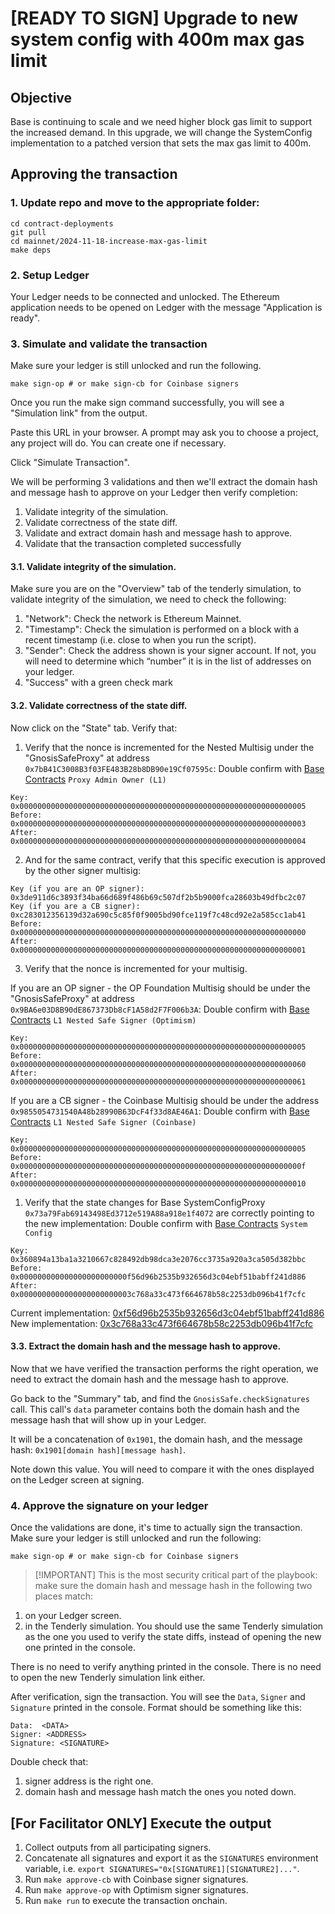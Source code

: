 # [READY TO SIGN] Upgrade to new system config with 400m max gas limit

## Objective

Base is continuing to scale and we need higher block gas limit to support the increased demand. In this upgrade, we will change the SystemConfig implementation to a patched version
that sets the max gas limit to 400m.

## Approving the transaction

### 1. Update repo and move to the appropriate folder:

```
cd contract-deployments
git pull
cd mainnet/2024-11-18-increase-max-gas-limit
make deps
```

### 2. Setup Ledger

Your Ledger needs to be connected and unlocked. The Ethereum
application needs to be opened on Ledger with the message "Application
is ready".

### 3. Simulate and validate the transaction

Make sure your ledger is still unlocked and run the following.

``` shell
make sign-op # or make sign-cb for Coinbase signers
```

Once you run the make sign command successfully, you will see a "Simulation link" from the output.

Paste this URL in your browser. A prompt may ask you to choose a
project, any project will do. You can create one if necessary.

Click "Simulate Transaction".

We will be performing 3 validations and then we'll extract the domain hash and
message hash to approve on your Ledger then verify completion:

1. Validate integrity of the simulation.
2. Validate correctness of the state diff.
3. Validate and extract domain hash and message hash to approve.
4. Validate that the transaction completed successfully

#### 3.1. Validate integrity of the simulation.

Make sure you are on the "Overview" tab of the tenderly simulation, to
validate integrity of the simulation, we need to check the following:

1. "Network": Check the network is Ethereum Mainnet.
2. "Timestamp": Check the simulation is performed on a block with a
   recent timestamp (i.e. close to when you run the script).
3. "Sender": Check the address shown is your signer account. If not,
   you will need to determine which “number” it is in the list of
   addresses on your ledger.
4. "Success" with a green check mark 

#### 3.2. Validate correctness of the state diff.

Now click on the "State" tab. Verify that:

1. Verify that the nonce is incremented for the Nested Multisig under the "GnosisSafeProxy" at address `0x7bB41C3008B3f03FE483B28b8DB90e19Cf07595c`: Double confirm with [Base Contracts](https://docs.base.org/docs/base-contracts/#base-mainnet-1) `Proxy Admin Owner (L1)`

```
Key: 0x0000000000000000000000000000000000000000000000000000000000000005
Before: 0x0000000000000000000000000000000000000000000000000000000000000003
After: 0x0000000000000000000000000000000000000000000000000000000000000004
```

2. And for the same contract, verify that this specific execution is approved by the other signer multisig:

```
Key (if you are an OP signer): 0x3de911d6c3893f34ba66d689f486b69c507df2b5b9000fca28603b49dfbc2c07
Key (if you are a CB signer): 0xc283012356139d32a690c5c85f0f9005bd90fce119f7c48cd92e2a585cc1ab41
Before: 0x0000000000000000000000000000000000000000000000000000000000000000
After: 0x0000000000000000000000000000000000000000000000000000000000000001
```

3. Verify that the nonce is incremented for your multisig.

If you are an OP signer - the OP Foundation Multisig should be under the "GnosisSafeProxy" at address `0x9BA6e03D8B90dE867373Db8cF1A58d2F7F006b3A`: Double confirm with [Base Contracts](https://docs.base.org/docs/base-contracts/#base-mainnet-1) `L1 Nested Safe Signer (Optimism)`

```
Key: 0x0000000000000000000000000000000000000000000000000000000000000005
Before: 0x0000000000000000000000000000000000000000000000000000000000000060
After: 0x0000000000000000000000000000000000000000000000000000000000000061
```

If you are a CB signer - the Coinbase Multisig should be under the address `0x9855054731540A48b28990B63DcF4f33d8AE46A1`: Double confirm with [Base Contracts](https://docs.base.org/docs/base-contracts/#base-mainnet-1) `L1 Nested Safe Signer (Coinbase)`

```
Key: 0x0000000000000000000000000000000000000000000000000000000000000005
Before: 0x000000000000000000000000000000000000000000000000000000000000000f
After: 0x0000000000000000000000000000000000000000000000000000000000000010
```

1. Verify that the state changes for Base SystemConfigProxy `0x73a79Fab69143498Ed3712e519A88a918e1f4072` are correctly pointing to the new implementation: Double confirm with [Base Contracts](https://docs.base.org/docs/base-contracts/#ethereum-mainnet) `System Config`

```
Key: 0x360894a13ba1a3210667c828492db98dca3e2076cc3735a920a3ca505d382bbc
Before: 0x000000000000000000000000f56d96b2535b932656d3c04ebf51babff241d886
After: 0x0000000000000000000000003c768a33c473f664678b58c2253db096b41f7cfc
```

Current implementation: [0xf56d96b2535b932656d3c04ebf51babff241d886](https://etherscan.io/address/0xf56d96b2535b932656d3c04ebf51babff241d886#code)
New implementation: [0x3c768a33c473f664678b58c2253db096b41f7cfc](https://etherscan.io/address/0x3c768a33c473f664678b58c2253db096b41f7cfc#code)


#### 3.3. Extract the domain hash and the message hash to approve.

Now that we have verified the transaction performs the right
operation, we need to extract the domain hash and the message hash to
approve.

Go back to the "Summary" tab, and find the
`GnosisSafe.checkSignatures` call. This call's `data` parameter
contains both the domain hash and the message hash that will show up
in your Ledger.

It will be a concatenation of `0x1901`, the domain hash, and the
message hash: `0x1901[domain hash][message hash]`.

Note down this value. You will need to compare it with the ones
displayed on the Ledger screen at signing.

### 4. Approve the signature on your ledger

Once the validations are done, it's time to actually sign the
transaction. Make sure your ledger is still unlocked and run the
following:

``` shell
make sign-op # or make sign-cb for Coinbase signers
```

> [!IMPORTANT] This is the most security critical part of the
> playbook: make sure the domain hash and message hash in the
> following two places match:

1. on your Ledger screen.
2. in the Tenderly simulation. You should use the same Tenderly
   simulation as the one you used to verify the state diffs, instead
   of opening the new one printed in the console.

There is no need to verify anything printed in the console. There is
no need to open the new Tenderly simulation link either.

After verification, sign the transaction. You will see the `Data`,
`Signer` and `Signature` printed in the console. Format should be
something like this:

```
Data:  <DATA>
Signer: <ADDRESS>
Signature: <SIGNATURE>
```

Double check that:
1. signer address is the right one.
2. domain hash and message hash match the ones you noted down.

## [For Facilitator ONLY] Execute the output

1. Collect outputs from all participating signers.
2. Concatenate all signatures and export it as the `SIGNATURES`
   environment variable, i.e. `export
   SIGNATURES="0x[SIGNATURE1][SIGNATURE2]..."`.
3. Run `make approve-cb` with Coinbase signer signatures.
4. Run `make approve-op` with Optimism signer signatures.
5. Run `make run` to execute the transaction onchain.
